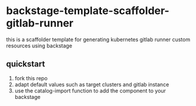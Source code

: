 # backstage-template-scaffolder-gitlab-runner

this is a scaffolder template for generating kubernetes gitlab runner custom resources using backstage

## quickstart
1. fork this repo
2. adapt default values such as target clusters and gitlab instance
3. use the catalog-import function to add the component to your backstage
